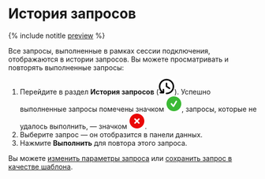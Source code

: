 # История запросов

{% include notitle [preview](../../_includes/note-preview-by-request.md) %}

Все запросы, выполненные в рамках сессии подключения, отображаются в истории запросов. Вы можете просматривать и повторять выполненные запросы:

1. Перейдите в раздел **История запросов** (![image](../../_assets/websql/history.svg)). Успешно выполненные запросы помечены значком ![image](../../_assets/websql/success.svg), запросы, которые не удалось выполнить, — значком ![image](../../_assets/websql/failed.svg).
1. Выберите запрос — он отобразится в панели данных. 
1. Нажмите **Выполнить** для повтора этого запроса. 

Вы можете [изменить параметры запроса](query-executor.md) или [сохранить запрос в качестве шаблона](templates.md).


